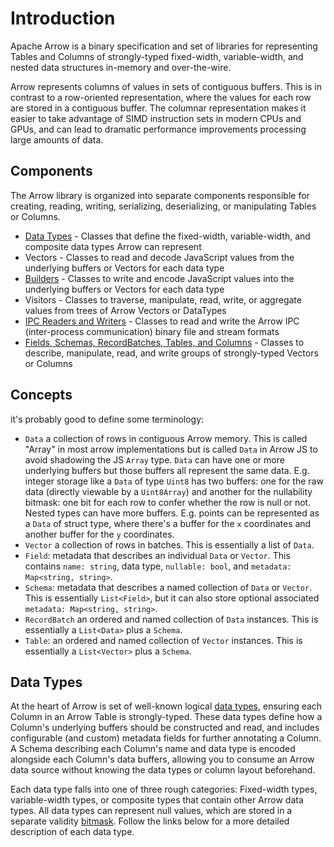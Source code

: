 # Introduction

Apache Arrow is a binary specification and set of libraries for representing Tables and Columns of strongly-typed fixed-width, variable-width, and nested data structures in-memory and over-the-wire.

Arrow represents columns of values in sets of contiguous buffers. This is in contrast to a row-oriented representation, where the values for each row are stored in a contiguous buffer. The columnar representation makes it easier to take advantage of SIMD instruction sets in modern CPUs and GPUs, and can lead to dramatic performance improvements processing large amounts of data.

## Components

The Arrow library is organized into separate components responsible for creating, reading, writing, serializing, deserializing, or manipulating Tables or Columns.

- [Data Types](/docs/arrowjs/developer-guide/data-types) - Classes that define the fixed-width, variable-width, and composite data types Arrow can represent
- Vectors - Classes to read and decode JavaScript values from the underlying buffers or Vectors for each data type
- [Builders](/docs/arrowjs/developer-guide/builders) - Classes to write and encode JavaScript values into the underlying buffers or Vectors for each data type
- Visitors - Classes to traverse, manipulate, read, write, or aggregate values from trees of Arrow Vectors or DataTypes
- [IPC Readers and Writers](/docs/arrowjs/developer-guide/reading-and-writing) - Classes to read and write the Arrow IPC (inter-process communication) binary file and stream formats
- [Fields, Schemas, RecordBatches, Tables, and Columns](/docs/arrowjs/developer-guide/schemas) - Classes to describe, manipulate, read, and write groups of strongly-typed Vectors or Columns

## Concepts

 it's probably good to define some terminology:

- `Data` a collection of rows in contiguous Arrow memory. This is called "Array" in most arrow implementations but is called `Data` in Arrow JS to avoid shadowing the JS `Array` type. `Data` can have one or more underlying buffers but those buffers all represent the same data. E.g. integer storage like a `Data` of type `Uint8` has two buffers: one for the raw data (directly viewable by a `Uint8Array`) and another for the nullability bitmask: one bit for each row to confer whether the row is null or not. Nested types can have more buffers. E.g. points can be represented as a `Data` of struct type, where there's a buffer for the `x` coordinates and another buffer for the `y` coordinates.
- `Vector` a collection of rows in batches. This is essentially a list of `Data`.
- `Field`: metadata that describes an individual `Data` or `Vector`. This contains `name: string`, data type, `nullable: bool`, and `metadata: Map<string, string>`.
- `Schema`: metadata that describes a named collection of `Data` or `Vector`. This is essentially `List<Field>`, but it can also store optional associated `metadata: Map<string, string>`.
- `RecordBatch` an ordered and named collection of `Data` instances. This is essentially a `List<Data>` plus a `Schema`.
- `Table`: an ordered and named collection of `Vector` instances. This is essentially a `List<Vector>` plus a `Schema`.


## Data Types

At the heart of Arrow is set of well-known logical [data types](/docs/arrowjs/developer-guide/data-types), ensuring each Column in an Arrow Table is strongly-typed. These data types define how a Column's underlying buffers should be constructed and read, and includes configurable (and custom) metadata fields for further annotating a Column. A Schema describing each Column's name and data type is encoded alongside each Column's data buffers, allowing you to consume an Arrow data source without knowing the data types or column layout beforehand.

Each data type falls into one of three rough categories: Fixed-width types, variable-width types, or composite types that contain other Arrow data types. All data types can represent null values, which are stored in a separate validity [bitmask](https://en.wikipedia.org/wiki/Mask_(computing)). Follow the links below for a more detailed description of each data type.
